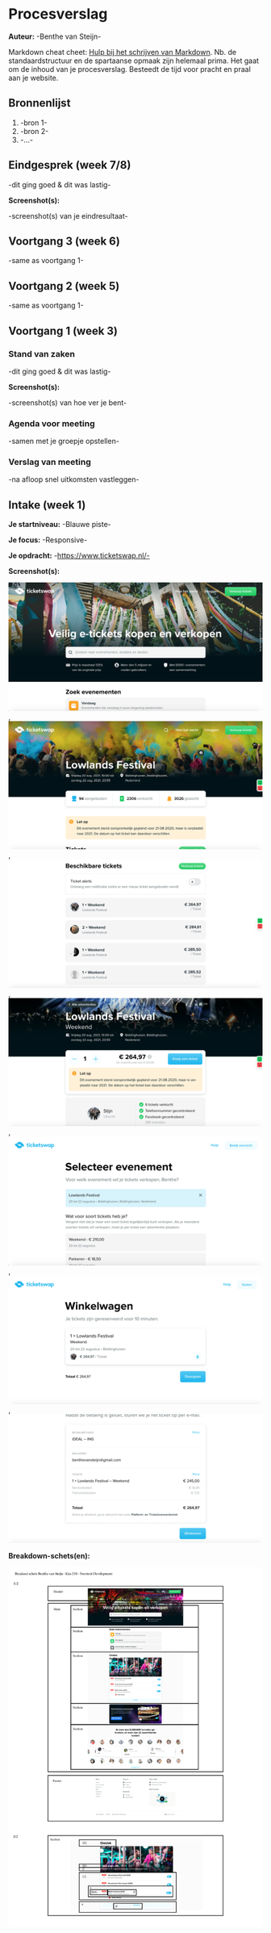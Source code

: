 # Procesverslag
**Auteur:** -Benthe van Steijn-

Markdown cheat cheet: [Hulp bij het schrijven van Markdown](https://github.com/adam-p/markdown-here/wiki/Markdown-Cheatsheet). Nb. de standaardstructuur en de spartaanse opmaak zijn helemaal prima. Het gaat om de inhoud van je procesverslag. Besteedt de tijd voor pracht en praal aan je website.



## Bronnenlijst
1. -bron 1-
2. -bron 2-
3. -...-



## Eindgesprek (week 7/8)

-dit ging goed & dit was lastig-

**Screenshot(s):**

-screenshot(s) van je eindresultaat-



## Voortgang 3 (week 6)

-same as voortgang 1-



## Voortgang 2 (week 5)

-same as voortgang 1-



## Voortgang 1 (week 3)

### Stand van zaken

-dit ging goed & dit was lastig-

**Screenshot(s):**

-screenshot(s) van hoe ver je bent-

### Agenda voor meeting

-samen met je groepje opstellen-

### Verslag van meeting

-na afloop snel uitkomsten vastleggen-



## Intake (week 1)

**Je startniveau:** -Blauwe piste-

**Je focus:** -Responsive-

**Je opdracht:** -https://www.ticketswap.nl/-

**Screenshot(s):**

![scherm1](images/scherm1.png), 
![scherm2](images/scherm2.png), 
![scherm3](images/scherm3.png), 
![scherm4](images/scherm4.png), 
![scherm5](images/scherm5.png), 
![scherm6](images/scherm6.png), 
![scherm7](images/scherm7.png) 



**Breakdown-schets(en):**

![breakoutschets](images/breakoutschets.jpg)

